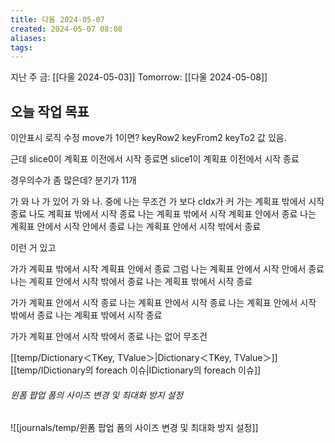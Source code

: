 ```yaml
---
title: 다울 2024-05-07
created: 2024-05-07 08:08
aliases: 
tags:
---
```

지난 주 금: [[다울 2024-05-03]]
Tomorrow: [[다울 2024-05-08]]

## 오늘 작업 목표
이안표시 로직 수정
move가 1이면?
keyRow2
keyFrom2
keyTo2 값 있음.

근데
slice0이 계획표 이전에서 시작 종료면
slice1이 계획표 이전에서 시작 종료

경우의수가 좀 많은데? 분기가 11개

가 와 나 가 있어
가 와 나. 중에 나는 무조건 가 보다 cIdx가 커
가는 계획표 밖에서 시작 종료
	나도 계획표 밖에서 시작 종료
	나는 계획표 밖에서 시작 계획표 안에서 종료
	나는 계획표 안에서 시작 안에서 종료
	나는 계획표 안에서 시작 밖에서 종료

이런 거 있고

가가 계획표 밖에서 시작 계획표 안에서 종료
	그럼 나는 계획표 안에서 시작 안에서 종료
	나는 계획표 안에서 시작 밖에서 종료
	나는 계획표 밖에서 시작 종료

가가 계획표 안에서 시작 종료
	나는 계획표 안에서 시작 종료
	나는 계획표 안에서 시작 밖에서 종료
	나는 계획표 밖에서 시작 종료

가가 계획표 안에서 시작 밖에서 종료
	나는 없어 무조건


[[temp/Dictionary＜TKey, TValue＞|Dictionary＜TKey, TValue＞]]
[[temp/IDictionary의 foreach 이슈|IDictionary의 foreach 이슈]]


###### 윈폼 팝업 폼의 사이즈 변경 및 최대화 방지 설정
![[journals/temp/윈폼 팝업 폼의 사이즈 변경 및 최대화 방지 설정]]
